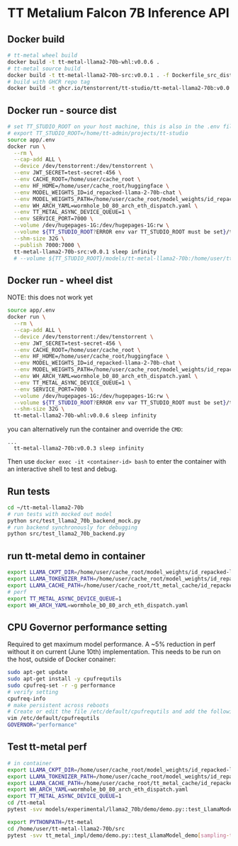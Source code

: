 # TT Metalium Falcon 7B Inference API

## Docker build

```bash
# tt-metal wheel build
docker build -t tt-metal-llama2-70b-whl:v0.0.6 .
# tt-metal source build
docker build -t tt-metal-llama2-70b-src:v0.0.1 . -f Dockerfile_src_dist
# build with GHCR repo tag
docker build -t ghcr.io/tenstorrent/tt-studio/tt-metal-llama2-70b:v0.0.5 .
```

## Docker run - source dist

```bash
# set TT_STUDIO_ROOT on your host machine, this is also in the .env file if you want to use that
# export TT_STUDIO_ROOT=/home/tt-admin/projects/tt-studio
source app/.env
docker run \
  --rm \
  --cap-add ALL \
  --device /dev/tenstorrent:/dev/tenstorrent \
  --env JWT_SECRET=test-secret-456 \
  --env CACHE_ROOT=/home/user/cache_root \
  --env HF_HOME=/home/user/cache_root/huggingface \
  --env MODEL_WEIGHTS_ID=id_repacked-llama-2-70b-chat \
  --env MODEL_WEIGHTS_PATH=/home/user/cache_root/model_weights/id_repacked-llama-2-70b-chat \
  --env WH_ARCH_YAML=wormhole_b0_80_arch_eth_dispatch.yaml \
  --env TT_METAL_ASYNC_DEVICE_QUEUE=1 \
  --env SERVICE_PORT=7000 \
  --volume /dev/hugepages-1G:/dev/hugepages-1G:rw \
  --volume ${TT_STUDIO_ROOT?ERROR env var TT_STUDIO_ROOT must be set}/tt_studio_persistent_volume/volume_id_tt-metal-llama2-70bv0.0.2:/home/user/cache_root:rw \
  --shm-size 32G \
  --publish 7000:7000 \
  tt-metal-llama2-70b-src:v0.0.1 sleep infinity
  # --volume ${TT_STUDIO_ROOT}/models/tt-metal-llama2-70b:/home/user/tt-metal-llama2-70b:rw \
```
## Docker run - wheel dist

NOTE: this does not work yet
```bash
source app/.env
docker run \
  --rm \
  --cap-add ALL \
  --device /dev/tenstorrent:/dev/tenstorrent \
  --env JWT_SECRET=test-secret-456 \
  --env CACHE_ROOT=/home/user/cache_root \
  --env HF_HOME=/home/user/cache_root/huggingface \
  --env MODEL_WEIGHTS_ID=id_repacked-llama-2-70b-chat \
  --env MODEL_WEIGHTS_PATH=/home/user/cache_root/model_weights/id_repacked-llama-2-70b-chat \
  --env WH_ARCH_YAML=wormhole_b0_80_arch_eth_dispatch.yaml \
  --env TT_METAL_ASYNC_DEVICE_QUEUE=1 \
  --env SERVICE_PORT=7000 \
  --volume /dev/hugepages-1G:/dev/hugepages-1G:rw \
  --volume ${TT_STUDIO_ROOT?ERROR env var TT_STUDIO_ROOT must be set}/tt_studio_persistent_volume/volume_id_tt-metal-llama2-70bv0.0.2:/home/user/cache_root:rw \
  --shm-size 32G \
  tt-metal-llama2-70b-whl:v0.0.6 sleep infinity
```

you can alternatively run the container and override the `CMD`: 
```
...
  tt-metal-llama2-70b:v0.0.3 sleep infinity
```
Then use `docker exec -it <container-id> bash` to enter the container with an interactive shell to test and debug.

## Run tests

```bash
cd ~/tt-metal-llama2-70b
# run tests with mocked out model
python src/test_llama2_70b_backend_mock.py
# run backend synchronously for debugging
python src/test_llama2_70b_backend.py

```

## run tt-metal demo in container

```bash
export LLAMA_CKPT_DIR=/home/user/cache_root/model_weights/id_repacked-llama-2-70b-chat
export LLAMA_TOKENIZER_PATH=/home/user/cache_root/model_weights/id_repacked-llama-2-70b-chat/tokenizer.model
export LLAMA_CACHE_PATH=/home/user/cache_root/tt_metal_cache/id_repacked-llama-2-70b-chat
# perf
export TT_METAL_ASYNC_DEVICE_QUEUE=1
export WH_ARCH_YAML=wormhole_b0_80_arch_eth_dispatch.yaml
```

## CPU Governor performance setting

Required to get maximum model performance. A ~5% reduction in perf without it on current (June 10th) implementation. This needs to be run on the host, outside of Docker conainer:
```bash
sudo apt-get update
sudo apt-get install -y cpufrequtils
sudo cpufreq-set -r -g performance
# verify setting
cpufreq-info
# make persistent across reboots
# Create or edit the file /etc/default/cpufrequtils and add the following line:
vim /etc/default/cpufrequtils
GOVERNOR="performance"
```

## Test tt-metal perf

```bash
# in container
export LLAMA_CKPT_DIR=/home/user/cache_root/model_weights/id_repacked-llama-2-70b-chat
export LLAMA_TOKENIZER_PATH=/home/user/cache_root/model_weights/id_repacked-llama-2-70b-chat/tokenizer.model
export LLAMA_CACHE_PATH=/home/user/cache_root/tt_metal_cache/id_repacked-llama-2-70b-chat
export WH_ARCH_YAML=wormhole_b0_80_arch_eth_dispatch.yaml
export TT_METAL_ASYNC_DEVICE_QUEUE=1
cd /tt-metal
pytest -svv models/experimental/llama2_70b/demo/demo.py::test_LlamaModel_demo[wormhole_b0-True-sampling-tt-70b-T3000-80L-decode_only]

export PYTHONPATH=/tt-metal
cd /home/user/tt-metal-llama2-70b/src
pytest -svv tt_metal_impl/demo/demo.py::test_LlamaModel_demo[sampling-tt-70b-T3000-80L-decode_only]
```